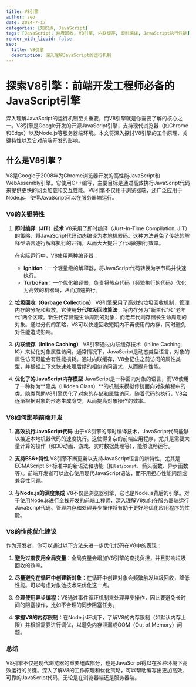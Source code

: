 ```yaml
---
title: V8引擎
author: zeo
date: 2024-7-17
categories: [知识点, JavaScript]
tags: [JavaScript, 垃圾回收, V8引擎, 内联缓存, 即时编译, JavaScript执行性能]
render_with_liquid: false
seo:
  title: V8引擎
  description: 深入理解JavaScript的运行机制
---
```


# 探索V8引擎：前端开发工程师必备的JavaScript引擎

深入理解JavaScript的运行机制至关重要，而V8引擎就是你需要了解的核心之一。V8引擎是Google开发的开源JavaScript引擎，支持现代浏览器（如Chrome和Edge）以及Node.js等服务器端环境。本文将深入探讨V8引擎的工作原理、关键特性以及它对前端开发的影响。

## 什么是V8引擎？

V8是Google于2008年为Chrome浏览器开发的高性能JavaScript和WebAssembly引擎。它使用C++编写，主要目标是通过高效执行JavaScript代码来提供更快的网页加载和交互性能。V8引擎不仅用于浏览器端，还广泛应用于Node.js，使得JavaScript可以在服务器端运行。

### V8的关键特性

1. **即时编译（JIT）技术**
   V8采用了即时编译（Just-In-Time Compilation, JIT）的策略，将JavaScript代码动态编译为本地机器码。这种方法避免了传统的解释型语言逐行解释执行的开销，从而大大提升了代码的执行效率。

   在实际运行中，V8使用两种编译器：
   - **Ignition**：一个轻量级的解释器，将JavaScript代码转换为字节码并快速执行。
   - **TurboFan**：一个优化编译器，负责将热点代码（频繁执行的代码）优化为高效的机器码，从而加速执行。

2. **垃圾回收（Garbage Collection）**
   V8引擎采用了高效的垃圾回收机制，管理内存的分配和释放。它使用**分代垃圾回收算法**，将内存分为“新生代”和“老年代”两个区域。新生代存储短生命周期的对象，而老年代则存储长生命周期的对象。通过分代的策略，V8可以快速回收短期内不再使用的内存，同时避免对性能造成影响。

3. **内联缓存（Inline Caching）**
   V8引擎通过内联缓存技术（Inline Caching, IC）来优化对象属性访问。通常情况下，JavaScript是动态类型语言，对象的属性访问可能会有性能损耗。通过内联缓存，V8会记住之前访问的属性类型，并根据上下文快速处理后续的相似访问请求，从而提升性能。

4. **优化了的JavaScript内存模型**
   JavaScript是一种面向对象的语言，而V8使用了一种称为**隐类（Hidden Class）**的机制来模拟传统面向对象编程中的类。隐类帮助V8引擎优化了对象的存储和属性访问。随着代码的执行，V8会逐渐根据对象的形态生成隐类，从而提高对象操作的效率。

### V8如何影响前端开发

1. **高效执行JavaScript代码**
   由于V8引擎的即时编译技术，JavaScript代码能够以接近本地机器代码的速度执行。这使得复杂的前端应用程序，尤其是需要大量计算的操作（如3D动画、游戏、实时数据处理等），能够流畅运行。

2. **支持ES6+特性**
   V8引擎不断更新以支持JavaScript语言的新特性，尤其是ECMAScript 6+标准中的新语法和功能（如`let`/`const`、箭头函数、异步函数等）。前端开发者可以放心使用现代JavaScript语法，而不用担心性能问题或兼容性问题。

3. **与Node.js的深度集成**
   V8不仅是浏览器引擎，它也是Node.js背后的引擎。对于使用Node.js进行全栈开发的前端工程师，深入理解V8如何在服务器端运行JavaScript代码、管理内存和处理异步操作将有助于更好地优化应用程序的性能。

### V8的性能优化建议

作为开发者，你可以通过以下方法来进一步优化代码在V8中的表现：

1. **避免过度使用全局变量**：全局变量会增加V8引擎的查找负担，并且影响垃圾回收的效率。
   
2. **尽量避免在循环中创建新对象**：在循环中创建对象会频繁触发垃圾回收，降低性能。可以考虑对象池技术来优化这一点。

3. **合理使用异步编程**：V8通过事件循环机制来处理异步操作，因此要避免长时间的阻塞操作，比如不合理的同步阻塞任务。

4. **掌握V8的内存限制**：在Node.js环境下，了解V8的内存限制（如默认内存上限）并根据需要进行调优，以避免内存泄漏或OOM（Out of Memory）问题。

### 总结

V8引擎不仅是现代浏览器的重要组成部分，也是JavaScript得以在多种环境下高效运行的关键。深入了解V8的工作原理和优化策略，可以帮助编写出更加高效、可靠的JavaScript代码，无论是在浏览器端还是服务器端。